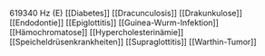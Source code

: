 619340 Hz (E)
[[Diabetes]]
[[Dracunculosis]]
[[Drakunkulose]]
[[Endodontie]]
[[Epiglottitis]]
[[Guinea-Wurm-Infektion]]
[[Hämochromatose]]
[[Hypercholesterinämie]]
[[Speicheldrüsenkrankheiten]]
[[Supraglottitis]]
[[Warthin-Tumor]]